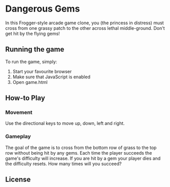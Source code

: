 # Dangerous Gems

In this Frogger-style arcade game clone, you (the princess in distress) must cross from one grassy patch to the other across lethal middle-ground. Don't get hit by the flying gems!

## Running the game

To run the game, simply:

1. Start your favourite browser
2. Make sure that JavaScript is enabled
3. Open game.html

## How-to Play

### Movement

Use the directional keys to move up, down, left and right.

### Gameplay

The goal of the game is to cross from the bottom row of grass to the top row without being hit by any gems. Each time the player succeeds the game's difficulty will increase. If you are hit by a gem your player dies and the difficulty resets. How many times will you succeed?

## License

[//]: <> (TODO: Choose a license for this project)
